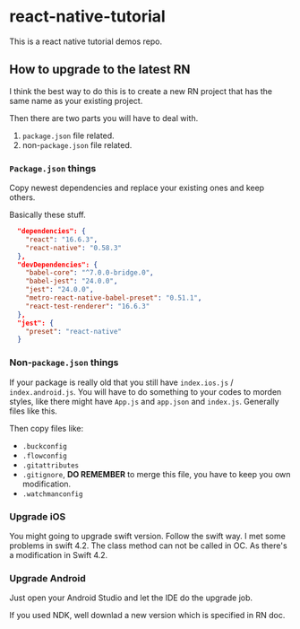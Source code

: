 # react-native-tutorial

This is a react native tutorial demos repo.

## How to upgrade to the latest RN

I think the best way to do this is to create a new RN project that has the same name as your existing project.

Then there are two parts you will have to deal with.
1. `package.json` file related.
2. non-`package.json` file related.

### `Package.json` things

Copy newest dependencies and replace your existing ones and keep others.

Basically these stuff.
```json
  "dependencies": {
    "react": "16.6.3",
    "react-native": "0.58.3"
  },
  "devDependencies": {
    "babel-core": "^7.0.0-bridge.0",
    "babel-jest": "24.0.0",
    "jest": "24.0.0",
    "metro-react-native-babel-preset": "0.51.1",
    "react-test-renderer": "16.6.3"
  },
  "jest": {
    "preset": "react-native"
  }
```

### Non-`package.json` things
If your package is really old that you still have `index.ios.js` / `index.android.js`. You will have to do something to your codes to morden styles, like there might have `App.js` and `app.json` and `index.js`. Generally files like this.

Then copy files like:
* `.buckconfig`
* `.flowconfig`
* `.gitattributes`
* `.gitignore`, **DO REMEMBER** to merge this file, you have to keep you own modification.
* `.watchmanconfig`

### Upgrade iOS

You might going to upgrade swift version. Follow the swift way. I met some problems in swift 4.2. The class method can not be called in OC. As there's a modification in Swift 4.2.

### Upgrade Android

Just open your Android Studio and let the IDE do the upgrade job.

If you used NDK, well downlad a new version which is specified in RN doc.
